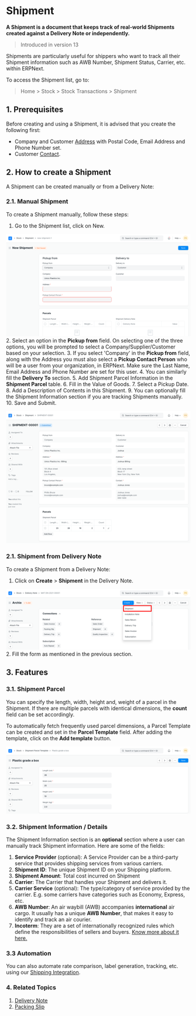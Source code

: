 
# Shipment



**A Shipment is a document that keeps track of real-world Shipments created against a Delivery Note or independently.**


> Introduced in version 13


Shipments are particularly useful for shippers who want to track all their Shipment information such as AWB Number, Shipment Status, Carrier, etc. within ERPNext.


To access the Shipment list, go to:
> Home > Stock > Stock Transactions > Shipment


## 1. Prerequisites


Before creating and using a Shipment, it is advised that you create the following first:


* Company and Customer [Address](/docs/en/CRM/address) with Postal Code, Email Address and Phone Number set.
* Customer [Contact](/docs/en/CRM/contact).


## 2. How to create a Shipment


A Shipment can be created manually or from a Delivery Note:


### 2.1. Manual Shipment


To create a Shipment manually, follow these steps:


1. Go to the Shipment list, click on New.


![Unsaved Shipment](/files/unsaved-shipment.png)
2. Select an option in the **Pickup from** field. On selecting one of the three options, you will be prompted to select a Company/Supplier/Customer based on your selection.
3. If you select 'Company' in the **Pickup from** field, along with the Address you must also select a **Pickup Contact Person** who will be a user from your organization, in ERPNext. Make sure the Last Name, Email Address and Phone Number are set for this user.
4. You can similarly fill the **Delivery To** section.
5. Add Shipment Parcel Information in the **Shipment Parcel** table.
6. Fill in the Value of Goods.
7. Select a Pickup Date.
8. Add a Description of Contents in this Shipment.
9. You can optionally fill the Shipment Information section if you are tracking Shipments manually.
10. Save and Submit.


![Submitted Shipment](/files/shipment-submitted.png)


### 2.1. Shipment from Delivery Note


To create a Shipment from a Delivery Note:


1. Click on **Create** > **Shipment** in the Delivery Note.


![Submitted Shipment](/files/shipment-from-delivery-note.png)
2. Fill the form as mentioned in the previous section.


## 3. Features


### 3.1. Shipment Parcel


You can specify the length, width, height and, weight of a parcel in the Shipment. If there are multiple parcels with identical dimensions, the **count** field can be set accordingly.


To automatically fetch frequently used parcel dimensions, a Parcel Template can be created and set in the **Parcel Template** field. After adding the template, click on the **Add template** button.


![Submitted Shipment](/files/shipment-parcel.png)


### 3.2. Shipment Information / Details


The Shipment Information section is an **optional** section where a user can manually track Shipment information. Here are some of the fields:


1. **Service Provider** (optional): A Service Provider can be a third-party service that provides shipping services from various carriers.
2. **Shipment ID**: The unique Shipment ID on your Shipping platform.
3. **Shipment Amount**: Total cost incurred on Shipment
4. **Carrier**: The Carrier that handles your Shipment and delivers it.
5. **Carrier Service** (optional): The type/category of service provided by the carrier. E.g. some carriers have categories such as Economy, Express, etc.
6. **AWB Number**: An air waybill (AWB) accompanies **international** air cargo. It usually has a unique **AWB Number**, that makes it easy to identify and track an air courier.
7. **Incoterm**: They are a set of internationally recognized rules which define the responsibilities of sellers and buyers. [Know more about it here.](https://iccwbo.org/resources-for-business/incoterms-rules/incoterms-2020/)


### 3.3 Automation


You can also automate rate comparison, label generation, tracking, etc. using our [Shipping Integration](/docs/en/erpnext_integration/erpnext_shipping).


### 4. Related Topics


1. [Delivery Note](/docs/en/stock/delivery-note)
2. [Packing Slip](/docs/en/stock/packing-slip)




